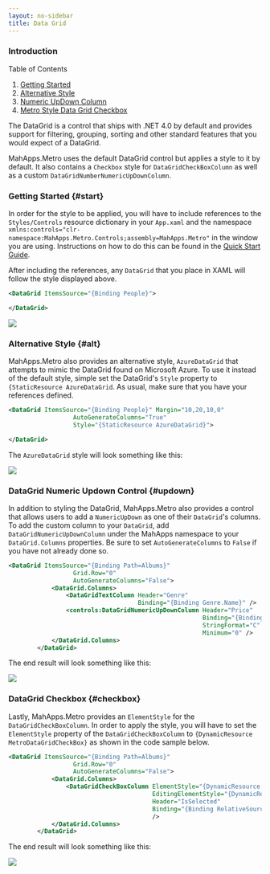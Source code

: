 ```yaml
---
layout: no-sidebar
title: Data Grid
---
```


### Introduction

Table of Contents

1. [Getting Started](#start)
2. [Alternative Style](#alt)
3. [Numeric UpDown Column](#updown)
4. [Metro Style Data Grid Checkbox](#checkbox)

The DataGrid is a control that ships with .NET 4.0 by default and provides support for filtering, grouping, sorting and other standard features that you would expect of a DataGrid.

MahApps.Metro uses the default DataGrid control but applies a style to it by default. It also contains a `Checkbox` style for `DataGridCheckBoxColumn` as well as a custom `DataGridNumberNumericUpDownColumn`.

### Getting Started {#start}

In order for the style to be applied, you will have to include references to the `Styles/Controls` resource dictionary in your `App.xaml` and the namespace `xmlns:controls="clr-namespace:MahApps.Metro.Controls;assembly=MahApps.Metro"` in the window you are using. Instructions on how to do this can be found in the [Quick Start Guide](https://mahapps.com/guides/quick-start.html).

After including the references, any `DataGrid` that you place in XAML will follow the style displayed above.

```xml
<DataGrid ItemsSource="{Binding People}">

</DataGrid>
```

![]({{site.baseurl}}/images/default_datagrid_style.png)

### Alternative Style {#alt}

MahApps.Metro also provides an alternative style, `AzureDataGrid` that attempts to mimic the DataGrid found on Microsoft Azure. To use it instead of the default style, simple set the DataGrid's `Style` property to `{StaticResource AzureDataGrid`. As usual, make sure that you have your references defined.

```xml
<DataGrid ItemsSource="{Binding People}" Margin="10,20,10,0"
                  AutoGenerateColumns="True"
                  Style="{StaticResource AzureDataGrid}">

</DataGrid>     
```

The `AzureDataGrid` style will look something like this:

![]({{site.baseurl}}/images/azure_datagrid_style.png)

### DataGrid Numeric Updown Control {#updown}

In addition to styling the DataGrid, MahApps.Metro also provides a control that allows users to add a `NumericUpDown` as one of their `DataGrid`'s columns. To add the custom column to your `DataGrid`, add `DataGridNumericUpDownColumn` under the MahApps namespace to your `DataGrid.Columns` properties. Be sure to set `AutoGenerateColumns` to `False` if you have not already done so.

```xml
<DataGrid ItemsSource="{Binding Path=Albums}"
                  Grid.Row="0"
                  AutoGenerateColumns="False">
            <DataGrid.Columns>
                <DataGridTextColumn Header="Genre"
                                    Binding="{Binding Genre.Name}" />
                <controls:DataGridNumericUpDownColumn Header="Price"
                                                      Binding="{Binding Price}"
                                                      StringFormat="C"
                                                      Minimum="0" />
            </DataGrid.Columns>
        </DataGrid>
```

The end result will look something like this:

![]({{site.baseurl}}/images/datagrid_numeric_up_down.png)

### DataGrid Checkbox {#checkbox}

Lastly, MahApps.Metro provides an `ElementStyle` for the `DataGridCheckBoxColumn`. In order to apply the style, you will have to set the `ElementStyle` property of the `DataGridCheckBoxColumn` to `{DynamicResource MetroDataGridCheckBox}` as shown in the code sample below.

```xml
<DataGrid ItemsSource="{Binding Path=Albums}"
                  Grid.Row="0"
                  AutoGenerateColumns="False">
            <DataGrid.Columns>
                <DataGridCheckBoxColumn ElementStyle="{DynamicResource MetroDataGridCheckBox}"
                                        EditingElementStyle="{DynamicResource MetroDataGridCheckBox}"
                                        Header="IsSelected"
                                        Binding="{Binding RelativeSource={RelativeSource AncestorType=DataGridRow}, Path=IsSelected, Mode=OneWay}"
                                        />
            </DataGrid.Columns>
        </DataGrid>
```

The end result will look something like this:

![]({{site.baseurl}}/images/datagrid_checkbox.png)

